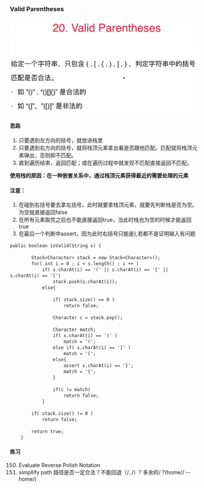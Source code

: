 ### Valid Parentheses
![1540353852095](assets/1540353852095.png)

#### 思路
1. 只要遇到左方向的括号，就放进栈里
2. 只要遇到右方向的括号，就将栈顶元素拿出看是否跟他匹配。匹配就将栈顶元素弹出，否则即不匹配。
3. 直到遍历结束，返回匹配；或在遍历过程中就发现不匹配直接返回不匹配。

**使用栈的原因：在一种嵌套关系中，通过栈顶元素获得最近的需要处理的元素**  

#### 注意：
1. 在碰到右括号要去拿左括号，此时就要拿栈顶元素，就要先判断栈是否为空。为空就直接返回false
2. 在所有元素取完之后也不能直接返回true，当此时栈也为空的时候才能返回true
3. 在最后一个判断中assert，因为此时右括号只能是},若都不是证明输入有问题
```    
public boolean isValid(String s) {

        Stack<Character> stack = new Stack<Character>();
        for( int i = 0 ; i < s.length() ; i ++ )
            if( s.charAt(i) == '(' || s.charAt(i) == '{' || s.charAt(i) == '[')
                stack.push(s.charAt(i));
            else{

                if( stack.size() == 0 )
                    return false;

                Character c = stack.pop();

                Character match;
                if( s.charAt(i) == ')' )
                    match = '(';
                else if( s.charAt(i) == ']' )
                    match = '[';
                else{
                    assert s.charAt(i) == '}';
                    match = '{';
                }

                if(c != match)
                    return false;
            }

        if( stack.size() != 0 )
            return false;

        return true;
    }
```

#### 练习
150. Evaluate Reverse Polish Notation
71. simpllify path
路径是否一定合法？不能回退（/../）? 多余的/ ?(home// -- home/)